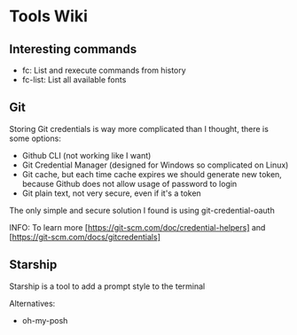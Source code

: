 # Tools Wiki

## Interesting commands

- fc: List and rexecute commands from history
- fc-list: List all available fonts

## Git

Storing Git credentials is way more complicated than I thought, there is some options:

- Github CLI (not working like I want)
- Git Credential Manager (designed for Windows so complicated on Linux)
- Git cache, but each time cache expires we should generate new token, because Github does not allow usage of password to login
- Git plain text, not very secure, even if it's a token

The only simple and secure solution I found is using git-credential-oauth

INFO: To learn more [https://git-scm.com/doc/credential-helpers] and [https://git-scm.com/docs/gitcredentials]

## Starship

Starship is a tool to add a prompt style to the terminal

Alternatives:

- oh-my-posh
